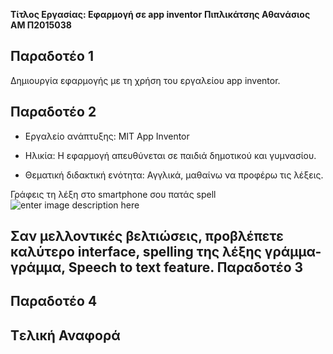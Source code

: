 
**Τίτλος Εργασίας: Eφαρμογή σε app inventor** 
**Πιπλικάτσης Αθανάσιος ΑΜ Π2015038**


**Παραδοτέο 1**
-----------

Δημιουργία εφαρμογής με τη χρήση του εργαλείου app inventor.

**Παραδοτέο 2**
-----------

 - Εργαλείο ανάπτυξης: MIT App Inventor
   
   
 - Ηλικία: Η εφαρμογή απευθύνεται σε παιδιά δημοτικού και γυμνασίου.
 - Θεματική διδακτική ενότητα: Αγγλικά, μαθαίνω να προφέρω τις λέξεις.

Γράφεις τη λέξη στο smartphone σου πατάς spell
![enter image description here](https://cloud.githubusercontent.com/assets/19403858/20140441/cd84d056-a693-11e6-86f3-220fa72d0cff.png)

Σαν μελλοντικές βελτιώσεις, προβλέπετε καλύτερο interface, spelling της λέξης γράμμα-γράμμα, Speech to text feature.
**Παραδοτέο 3**
-----------

**Παραδοτέο 4**
-----------

**Tελική Αναφορά**
--------------
